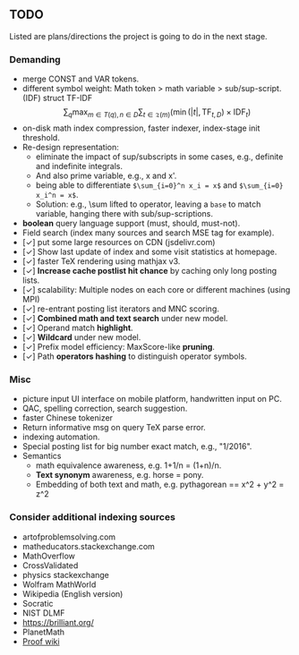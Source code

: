 ## TODO
Listed are plans/directions the project is going to do
in the next stage.

### Demanding
* merge CONST and VAR tokens.
* different symbol weight: Math token > math variable > sub/sup-script. (IDF)
struct TF-IDF
$$
\sum_q \max_{m \in T(q), n \in D} \sum_{t \in \mathfrak{T}(m)}
\big( 
\min(|t|, \text{TF}_{t,D}) \times \text{IDF}_t
\big)
$$
* on-disk math index compression, faster indexer, index-stage init threshold.
* Re-design representation:
  * eliminate the impact of sup/subscripts in some cases, e.g., definite and indefinite integrals. 
  * And also prime variable, e.g., x and x'. 
  * being able to differentiate `$\sum_{i=0}^n x_i = x$` and `$\sum_{i=0} x_i^n = x$`. 
  * Solution: e.g., \sum lifted to operator, leaving a `base` to match variable, hanging there with sub/sup-scriptions.
* **boolean** query language support (must, should, must-not).
* Field search (index many sources and search MSE tag for example).
* [✓] put some large resources on CDN (jsdelivr.com)
* [✓] Show last update of index and some visit statistics at homepage.
* [✓] faster TeX rendering using mathjax v3.
* [✓] **Increase cache postlist hit chance** by caching only long posting lists.
* [✓] scalability: Multiple nodes on each core or different machines (using MPI)
* [✓] re-entrant posting list iterators and MNC scoring.
* [✓] **Combined math and text search** under new model.
* [✓] Operand match **highlight**.
* [✓] **Wildcard** under new model.
* [✓] Prefix model efficiency: MaxScore-like **pruning**.
* [✓] Path **operators hashing** to distinguish operator symbols.

### Misc
* picture input UI interface on mobile platform, handwritten input on PC.
* QAC, spelling correction, search suggestion.
* faster Chinese tokenizer
* Return informative msg on query TeX parse error.
* indexing automation.
* Special posting list for big number exact match, e.g., "1/2016".
* Semantics
  * math equivalence awareness, e.g. 1+1/n = (1+n)/n.
  * **Text synonym** awareness, e.g. horse = pony.
  * Embedding of both text and math, e.g. pythagorean == x^2 + y^2 = z^2

### Consider additional indexing sources
* artofproblemsolving.com
* matheducators.stackexchange.com
* MathOverflow
* CrossValidated
* physics stackexchange
* Wolfram MathWorld
* Wikipedia (English version)
* Socratic
* NIST DLMF
* https://brilliant.org/
* PlanetMath
* [Proof wiki](https://proofwiki.org/wiki/Main_Page)
